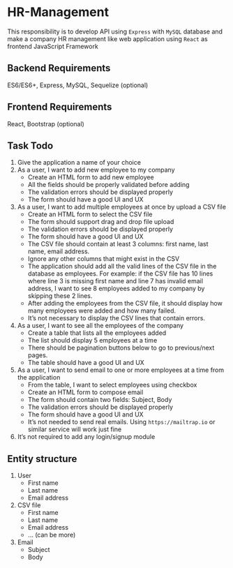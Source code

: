 # HR-Management

This responsibility is to develop API using `Express` with `MySQL` database and make a company HR management like web application using `React` as frontend JavaScript Framework

## Backend Requirements

ES6/ES6+, Express, MySQL, Sequelize (optional)

## Frontend Requirements

React, Bootstrap (optional)

## Task Todo

1. Give the application a name of your choice
2. As a user, I want to add new employee to my company
    - Create an HTML form to add new employee
    - All the fields should be properly validated before adding
    - The validation errors should be displayed properly
    - The form should have a good UI and UX
3. As a user, I want to add multiple employees at once by upload a CSV file
    - Create an HTML form to select the CSV file
    - The form should support drag and drop file upload
    - The validation errors should be displayed properly
    - The form should have a good UI and UX
    - The CSV file should contain at least 3 columns: first name, last name, email address.
    - Ignore any other columns that might exist in the CSV
    - The application should add all the valid lines of the CSV file in the database as employees. For example: if the CSV file has 10 lines where line 3 is missing first name and line 7 has invalid email address, I want to see 8 employees added to my company by skipping these 2 lines.
    - After adding the employees from the CSV file, it should display how many employees were added and how many failed.
    - It’s not necessary to display the CSV lines that contain errors.
4. As a user, I want to see all the employees of the company
    - Create a table that lists all the employees added
    - The list should display 5 employees at a time
    - There should be pagination buttons below to go to previous/next pages.
    - The table should have a good UI and UX
5. As a user, I want to send email to one or more employees at a time from the application
    - From the table, I want to select employees using checkbox
    - Create an HTML form to compose email
    - The form should contain two fields: Subject, Body
    - The validation errors should be displayed properly
    - The form should have a good UI and UX
    - It’s not needed to send real emails. Using `https://mailtrap.io` or similar service will work just fine
6. It’s not required to add any login/signup module
 
## Entity structure

1. User
    - First name
    - Last name
    - Email address
2. CSV file
    - First name
    - Last name
    - Email address
    - ... (can be more)
3. Email
    - Subject
    - Body
